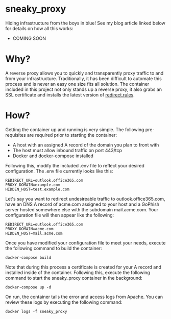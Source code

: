 # sneaky_proxy

Hiding infrastructure from the boys in blue! See my blog article linked below for details on how all this works:

* COMING SOON

# Why?

A reverse proxy allows you to quickly and transparently proxy traffic to and from your infrastructure. Traditionally, it has been difficult to automate this process and is never an easy one size fits all solution. The container included in this project not only stands up a reverse proxy, it also grabs an SSL certificate and installs the latest version of [redirect.rules](https://github.com/0xZDH/redirect.rules). 

# How?

Getting the container up and running is very simple. The following pre-requisites are required prior to starting the container:

* A host with an assigned A record of the domain you plan to front with
* The host must allow inbound traffic on port 443/tcp
* Docker and docker-compose installed

Following this, modify the included .env file to reflect your desired configuration. The .env file currently looks like this:

```
REDIRECT_URL=outlook.office365.com
PROXY_DOMAIN=example.com
HIDDEN_HOST=test.example.com
```

Let's say you want to redirect undesireable traffic to outlook.office365.com, have an DNS A record of acme.com assigned to your host and a GoPhish server hosted somewhere else with the subdomain mail.acme.com. Your configuration file will then appear like the following:

```
REDIRECT_URL=outlook.office365.com
PROXY_DOMAIN=acme.com
HIDDEN_HOST=mail.acme.com
```

Once you have modified your configuration file to meet your needs, execute the following command to build the container:

```
docker-compose build
```

Note that during this process a certificate is created for your A record and installed inside of the container. Following this, execute the following command to start the sneaky_proxy container in the background:

```
docker-compose up -d
```

On run, the container tails the error and access logs from Apache. You can review these logs by executing the following command:

```
docker logs -f sneaky_proxy
```
